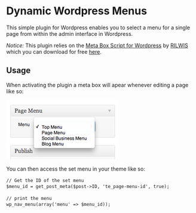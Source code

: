 # Dynamic Wordpress Menus
This simple plugin for Wordpress enables you to select a menu for a 
single page from within the admin interface in Wordpress.

*Notice:* This plugin relies on the 
[Meta Box Script for Wordpress](http://www.deluxeblogtips.com/meta-box-script-for-wordpress/) by 
[RILWIS](http://www.deluxeblogtips.com/) which you can download for free 
[here](http://www.deluxeblogtips.com/meta-box-script-for-wordpress/).

## Usage

When activating the plugin a meta box will apear whenever editing a page like so:

![metabox](https://github.com/ksmandersen/Dynamic-Wordpress-Menus/blob/master/screenshots/metabox.png?raw=true)

You can then access the set menu in your theme like so:

	// Get the ID of the set menu
	$menu_id = get_post_meta($post->ID, 'te_page-menu-id', true);
	
	// print the menu
	wp_nav_menu(array('menu' => $menu_id));